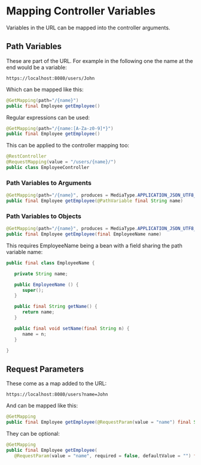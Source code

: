 # Mapping Controller Variables

Variables in the URL can be mapped into the controller arguments.

## Path Variables

These are part of the URL. For example in the following one the name at the end would be a variable:

```text
https://localhost:8080/users/John
```

Which can be mapped like this:

```java
@GetMapping(path="/{name}")
public final Employee getEmployee()
```

Regular expressions can be used:

```java
@GetMapping(path="/{name:[A-Za-z0-9]*}")
public final Employee getEmployee()
```

This can be applied to the controller mapping too:

```java
@RestController
@RequestMapping(value = "/users/{name}/")
public class EmployeeController
```

### Path Variables to Arguments

```java
@GetMapping(path="/{name}", produces = MediaType.APPLICATION_JSON_UTF8_VALUE)
public final Employee getEmployee(@PathVariable final String name)
```

### Path Variables to Objects

```java
@GetMapping(path="/{name}", produces = MediaType.APPLICATION_JSON_UTF8_VALUE)
public final Employee getEmployee(final EmployeeName name)
```

This requires EmployeeName being a bean with a field sharing the path variable name:

```java
public final class EmployeeName {

   private String name;

   public EmployeeName () {
      super();
   }

   public final String getName() {
      return name;
   }

   public final void setName(final String n) {
      name = n;
   }

}
```

## Request Parameters

These come as a map added to the URL:

```text
https://localhost:8080/users?name=John
```

And can be mapped like this:

```java
@GetMapping
public final Employee getEmployee(@RequestParam(value = "name") final String name)
```

They can be optional:

```java
@GetMapping
public final Employee getEmployee(
   @RequestParam(value = "name", required = false, defaultValue = "") final String name)
```


